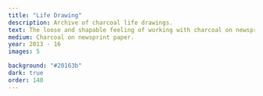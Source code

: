```yaml
---
title: "Life Drawing"
description: Archive of charcoal life drawings.
text: The loose and shapable feeling of working with charcoal on newsprint has allowed for a lot of quick experimentation and dynamism in my work.
medium: Charcoal on newsprint paper.
year: 2013 - 16
images: 5

background: "#20163b"
dark: true
order: 140
---
```

